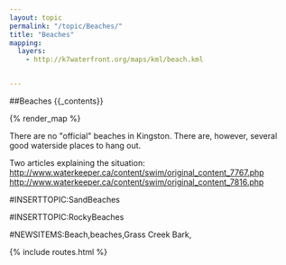 ```yaml
---
layout: topic
permalink: "/topic/Beaches/"
title: "Beaches"
mapping:
  layers: 
    - http://k7waterfront.org/maps/kml/beach.kml


---
```


##Beaches
{{_contents}}

{% render_map %}

There are no "official" beaches in Kingston.  There are, however, several good waterside places to hang out.

Two articles explaining the situation:
  http://www.waterkeeper.ca/content/swim/original_content_7767.php
  http://www.waterkeeper.ca/content/swim/original_content_7816.php

#INSERTTOPIC:SandBeaches

#INSERTTOPIC:RockyBeaches

#NEWSITEMS:Beach,beaches,Grass Creek Bark,

{% include routes.html %}
